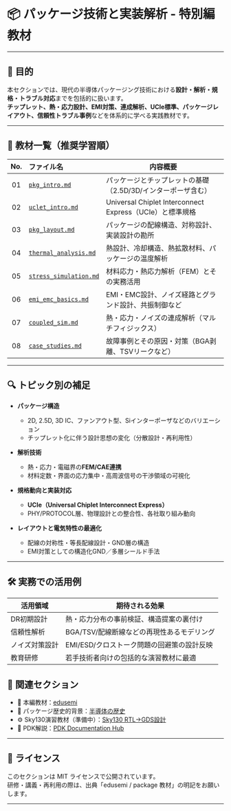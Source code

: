 # 📦 パッケージ技術と実装解析 - 特別編教材

---

## 🎯 目的

本セクションでは、現代の半導体パッケージング技術における**設計・解析・規格・トラブル対応**までを包括的に扱います。  
**チップレット、熱・応力設計、EMI対策、連成解析、UCIe標準、パッケージレイアウト、信頼性トラブル事例**などを体系的に学べる実践教材です。

---

## 📑 教材一覧（推奨学習順）

| No. | ファイル名 | 内容概要 |
|:--:|:------------|----------|
| 01 | [`pkg_intro.md`](./01_pkg_intro.md) | パッケージとチップレットの基礎（2.5D/3D/インターポーザ含む） |
| 02 | [`uclet_intro.md`](./02_uclet_intro.md) | Universal Chiplet Interconnect Express（UCIe）と標準規格 |
| 03 | [`pkg_layout.md`](./03_pkg_layout.md) | パッケージの配線構造、対称設計、実装設計の勘所 |
| 04 | [`thermal_analysis.md`](./04_thermal_analysis.md) | 熱設計、冷却構造、熱拡散材料、パッケージの温度解析 |
| 05 | [`stress_simulation.md`](./05_stress_simulation.md) | 材料応力・熱応力解析（FEM）とその実務活用 |
| 06 | [`emi_emc_basics.md`](./06_emi_emc_basics.md) | EMI・EMC設計、ノイズ経路とグランド設計、共振制御など |
| 07 | [`coupled_sim.md`](./07_coupled_sim.md) | 熱・応力・ノイズの連成解析（マルチフィジックス） |
| 08 | [`case_studies.md`](./08_case_studies.md) | 故障事例とその原因・対策（BGA剥離、TSVリークなど） |

---

## 🔍 トピック別の補足

- **パッケージ構造**  
  - 2D, 2.5D, 3D IC、ファンアウト型、Siインターポーザなどのバリエーション  
  - チップレット化に伴う設計思想の変化（分散設計・再利用性）

- **解析技術**  
  - 熱・応力・電磁界の**FEM/CAE連携**  
  - 材料定数・界面の応力集中・高周波信号の干渉領域の可視化  

- **規格動向と実装対応**  
  - **UCIe（Universal Chiplet Interconnect Express）**  
  - PHY/PROTOCOL層、物理設計との整合性、各社取り組み動向

- **レイアウトと電気特性の最適化**  
  - 配線の対称性・等長配線設計・GND層の構造  
  - EMI対策としての構造化GND／多層シールド手法  

---

## 🛠️ 実務での活用例

| 活用領域 | 期待される効果 |
|----------|----------------|
| DR初期設計 | 熱・応力分布の事前検証、構造提案の裏付け |
| 信頼性解析 | BGA/TSV/配線断線などの再現性あるモデリング |
| ノイズ対策設計 | EMI/ESD/クロストーク問題の回避策の設計反映 |
| 教育研修 | 若手技術者向けの包括的な演習教材に最適 |


## 🔗 関連セクション

- 📘 本編教材：[edusemi](../README.md)  
- 📜 パッケージ歴史的背景：[半導体の歴史](../history/README.md)  
- ⚙️ Sky130演習教材（準備中）：[Sky130 RTL→GDS設計](../sky130_design/README.md)  
- 📂 PDK解説：[PDK Documentation Hub](../special/pdk/README.md)

---

## 📝 ライセンス

このセクションは MIT ライセンスで公開されています。  
研修・講義・再利用の際は、出典「edusemi / package 教材」の明記をお願いします。

---
